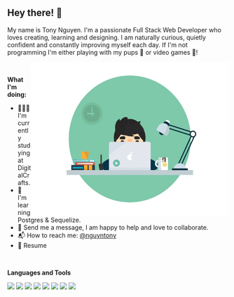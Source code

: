 ## Hey there! 🙂

My name is Tony Nguyen. I'm a passionate Full Stack Web Developer who loves creating, learning and designing. I am naturally curious, quietly confident and constantly improving myself each day. If I'm not programming I'm either playing with my pups 🐶 or video games 👾!

<img align="right" src="https://github.com/nguyntony/nguyntony/blob/main/hero.gif?raw=true" width="450" height="350">

<br>

**What I'm doing:**

-   🙇🏻‍♂️ I'm currently studying at DigitalCrafts.
-   📖 I'm learning Postgres & Sequelize.
-   💬 Send me a message, I am happy to help and love to collaborate.
-   📬 How to reach me: [@nguyntony](https://www.linkedin.com/in/nguyntony/)
-   📝 Resume

<br>

**Languages and Tools**

<span><img src="https://img.icons8.com/dusk/64/000000/html-5.png" width="35px"/></span>
<span><img src="https://img.icons8.com/dusk/64/000000/css3.png" width="35px"/></span>
<span><img src="https://img.icons8.com/dusk/64/000000/javascript-logo.png" width="35px"/></span>
<span><img src="https://img.icons8.com/dusk/64/000000/python.png" width="35px"/></span>
<span><img src="https://img.icons8.com/bubbles/50/000000/react.png" width="35px"/></span>
<span><img src="https://img.icons8.com/dusk/64/000000/github.png" width="35px"/></span>
<span><img src="https://img.icons8.com/color/48/000000/postgreesql.png" width="35px" /></span>
<span><img src="https://img.icons8.com/color/48/000000/nodejs.png" width="35px"/></span>
